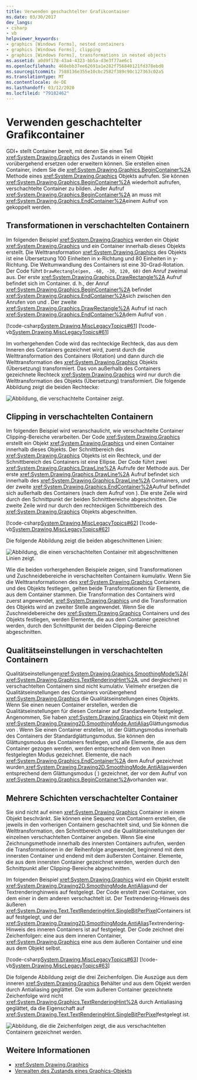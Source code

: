 ```yaml
---
title: Verwenden geschachtelter Grafikcontainer
ms.date: 03/30/2017
dev_langs:
- csharp
- vb
helpviewer_keywords:
- graphics [Windows Forms], nested containers
- graphics [Windows Forms], clipping
- graphics [Windows Forms], transformations in nested objects
ms.assetid: a0d9f178-43a4-4323-bb5a-d3e3f77ae6c1
ms.openlocfilehash: 460ebb37ee62691a1e282f756840121fd378ebd8
ms.sourcegitcommit: 7588136e355e10cbc2582f389c90c127363c02a5
ms.translationtype: MT
ms.contentlocale: de-DE
ms.lasthandoff: 03/12/2020
ms.locfileid: "79182462"
---
```

# <a name="using-nested-graphics-containers"></a>Verwenden geschachtelter Grafikcontainer
GDI+ stellt Container bereit, mit denen Sie einen Teil <xref:System.Drawing.Graphics> des Zustands in einem Objekt vorübergehend ersetzen oder erweitern können. Sie erstellen einen Container, indem Sie die <xref:System.Drawing.Graphics.BeginContainer%2A> Methode eines <xref:System.Drawing.Graphics> Objekts aufrufen. Sie können <xref:System.Drawing.Graphics.BeginContainer%2A> wiederholt aufrufen, verschachtelte Container zu bilden. Jeder Aufruf <xref:System.Drawing.Graphics.BeginContainer%2A> an muss mit <xref:System.Drawing.Graphics.EndContainer%2A>einem Aufruf von gekoppelt werden.  
  
## <a name="transformations-in-nested-containers"></a>Transformationen in verschachtelten Containern  
 Im folgenden Beispiel <xref:System.Drawing.Graphics> werden ein Objekt <xref:System.Drawing.Graphics> und ein Container innerhalb dieses Objekts erstellt. Die Welttransformation <xref:System.Drawing.Graphics> des Objekts ist eine Übersetzung 100 Einheiten in x-Richtung und 80 Einheiten in y-Richtung. Die Weltumwandlung des Containers ist eine 30-Grad-Rotation. Der Code führt `DrawRectangle(pen, -60, -30, 120, 60)` den Anruf zweimal aus. Der erste <xref:System.Drawing.Graphics.DrawRectangle%2A> Aufruf befindet sich im Container. d. h., der Anruf <xref:System.Drawing.Graphics.BeginContainer%2A> befindet <xref:System.Drawing.Graphics.EndContainer%2A>sich zwischen den Anrufen von und . Der zweite <xref:System.Drawing.Graphics.DrawRectangle%2A> Aufruf ist nach <xref:System.Drawing.Graphics.EndContainer%2A>dem Aufruf von .  
  
 [!code-csharp[System.Drawing.MiscLegacyTopics#61](~/samples/snippets/csharp/VS_Snippets_Winforms/System.Drawing.MiscLegacyTopics/CS/Class1.cs#61)]
 [!code-vb[System.Drawing.MiscLegacyTopics#61](~/samples/snippets/visualbasic/VS_Snippets_Winforms/System.Drawing.MiscLegacyTopics/VB/Class1.vb#61)]  
  
 Im vorhergehenden Code wird das rechteckige Rechteck, das aus dem Inneren des Containers gezeichnet wird, zuerst durch die Welttransformation des Containers (Rotation) und dann durch die Welttransformation des <xref:System.Drawing.Graphics> Objekts (Übersetzung) transformiert. Das von außerhalb des Containers gezeichnete Rechteck <xref:System.Drawing.Graphics> wird nur durch die Welttransformation des Objekts (Übersetzung) transformiert. Die folgende Abbildung zeigt die beiden Rechtecke:
  
 ![Abbildung, die verschachtelte Container zeigt.](./media/using-nested-graphics-containers/nested-containers-illustration.png)  
  
## <a name="clipping-in-nested-containers"></a>Clipping in verschachtelten Containern  
 Im folgenden Beispiel wird veranschaulicht, wie verschachtelte Container Clipping-Bereiche verarbeiten. Der Code <xref:System.Drawing.Graphics> erstellt ein Objekt <xref:System.Drawing.Graphics> und einen Container innerhalb dieses Objekts. Der Schnittbereich des <xref:System.Drawing.Graphics> Objekts ist ein Rechteck, und der Schnittbereich des Containers ist eine Ellipse. Der Code führt zwei <xref:System.Drawing.Graphics.DrawLine%2A> Aufrufe der Methode aus. Der erste <xref:System.Drawing.Graphics.DrawLine%2A> Aufruf befindet sich innerhalb des <xref:System.Drawing.Graphics.DrawLine%2A> Containers, und der zweite <xref:System.Drawing.Graphics.EndContainer%2A>Aufruf befindet sich außerhalb des Containers (nach dem Aufruf von ). Die erste Zeile wird durch den Schnittpunkt der beiden Schnittbereiche abgeschnitten. Die zweite Zeile wird nur durch den rechteckigen Schnittbereich des <xref:System.Drawing.Graphics> Objekts abgeschnitten.  
  
 [!code-csharp[System.Drawing.MiscLegacyTopics#62](~/samples/snippets/csharp/VS_Snippets_Winforms/System.Drawing.MiscLegacyTopics/CS/Class1.cs#62)]
 [!code-vb[System.Drawing.MiscLegacyTopics#62](~/samples/snippets/visualbasic/VS_Snippets_Winforms/System.Drawing.MiscLegacyTopics/VB/Class1.vb#62)]  
  
 Die folgende Abbildung zeigt die beiden abgeschnittenen Linien:
  
 ![Abbildung, die einen verschachtelten Container mit abgeschnittenen Linien zeigt.](./media/using-nested-graphics-containers/nested-container-clipped-lines.png)  
  
 Wie die beiden vorhergehenden Beispiele zeigen, sind Transformationen und Zuschneidebereiche in verschachtelten Containern kumulativ. Wenn Sie die Welttransformationen des <xref:System.Drawing.Graphics> Containers und des Objekts festlegen, gelten beide Transformationen für Elemente, die aus dem Container stammen. Die Transformation des Containers wird zuerst angewendet, <xref:System.Drawing.Graphics> und die Transformation des Objekts wird an zweiter Stelle angewendet. Wenn Sie die Zuschneidebereiche des <xref:System.Drawing.Graphics> Containers und des Objekts festlegen, werden Elemente, die aus dem Container gezeichnet werden, durch den Schnittpunkt der beiden Clipping-Bereiche abgeschnitten.  
  
## <a name="quality-settings-in-nested-containers"></a>Qualitätseinstellungen in verschachtelten Containern  
 Qualitätseinstellungen<xref:System.Drawing.Graphics.SmoothingMode%2A>( <xref:System.Drawing.Graphics.TextRenderingHint%2A>, und dergleichen) in verschachtelten Containern sind nicht kumulativ. Vielmehr ersetzen die Qualitätseinstellungen des Containers vorübergehend <xref:System.Drawing.Graphics> die Qualitätseinstellungen eines Objekts. Wenn Sie einen neuen Container erstellen, werden die Qualitätseinstellungen für diesen Container auf Standardwerte festgelegt. Angenommen, Sie haben <xref:System.Drawing.Graphics> ein Objekt mit dem <xref:System.Drawing.Drawing2D.SmoothingMode.AntiAlias>Glättungsmodus von . Wenn Sie einen Container erstellen, ist der Glättungsmodus innerhalb des Containers der Standardglättungsmodus. Sie können den Glättungsmodus des Containers festlegen, und alle Elemente, die aus dem Container gezogen werden, werden entsprechend dem von Ihnen festgelegten Modus gezeichnet. Elemente, die nach <xref:System.Drawing.Graphics.EndContainer%2A> dem Aufruf gezeichnet wurden,<xref:System.Drawing.Drawing2D.SmoothingMode.AntiAlias>werden entsprechend dem Glättungsmodus ( ) gezeichnet, der vor dem Aufruf von <xref:System.Drawing.Graphics.BeginContainer%2A>vorhanden war.  
  
## <a name="several-layers-of-nested-containers"></a>Mehrere Schichten verschachtelter Container  
 Sie sind nicht auf einen <xref:System.Drawing.Graphics> Container in einem Objekt beschränkt. Sie können eine Sequenz von Containern erstellen, die jeweils in den vorherigen Containern geschachtelt sind, und Sie können die Welttransformation, den Schnittbereich und die Qualitätseinstellungen der einzelnen verschachtelten Container angeben. Wenn Sie eine Zeichnungsmethode innerhalb des innersten Containers aufrufen, werden die Transformationen in der Reihenfolge angewendet, beginnend mit dem innersten Container und endend mit dem äußersten Container. Elemente, die aus dem innersten Container gezeichnet werden, werden durch den Schnittpunkt aller Clipping-Bereiche abgeschnitten.  
  
 Im folgenden Beispiel <xref:System.Drawing.Graphics> wird ein Objekt erstellt <xref:System.Drawing.Drawing2D.SmoothingMode.AntiAlias>und der Textrenderinghinweis auf festgelegt. Der Code erstellt zwei Container, von dem einer in dem anderen verschachtelt ist. Der Textrendering-Hinweis des äußeren <xref:System.Drawing.Text.TextRenderingHint.SingleBitPerPixel>Containers ist auf festgelegt, und der <xref:System.Drawing.Drawing2D.SmoothingMode.AntiAlias>Textrendering-Hinweis des inneren Containers ist auf festgelegt. Der Code zeichnet drei Zeichenfolgen: eine aus dem inneren Container, <xref:System.Drawing.Graphics> eine aus dem äußeren Container und eine aus dem Objekt selbst.  
  
 [!code-csharp[System.Drawing.MiscLegacyTopics#63](~/samples/snippets/csharp/VS_Snippets_Winforms/System.Drawing.MiscLegacyTopics/CS/Class1.cs#63)]
 [!code-vb[System.Drawing.MiscLegacyTopics#63](~/samples/snippets/visualbasic/VS_Snippets_Winforms/System.Drawing.MiscLegacyTopics/VB/Class1.vb#63)]  
  
 Die folgende Abbildung zeigt die drei Zeichenfolgen. Die Auszüge aus dem inneren <xref:System.Drawing.Graphics> Behälter und aus dem Objekt werden durch Antialiasing geglättet. Die vom äußeren Container gezeichnete Zeichenfolge wird nicht <xref:System.Drawing.Graphics.TextRenderingHint%2A> durch Antialiasing geglättet, da die Eigenschaft auf <xref:System.Drawing.Text.TextRenderingHint.SingleBitPerPixel>festgelegt ist.  
  
 ![Abbildung, die die Zeichenfolgen zeigt, die aus verschachtelten Containern gezeichnet werden.](./media/using-nested-graphics-containers/nested-containers-three-strings.png)  
  
## <a name="see-also"></a>Weitere Informationen

- <xref:System.Drawing.Graphics>
- [Verwalten des Zustands eines Graphics-Objekts](managing-the-state-of-a-graphics-object.md)
